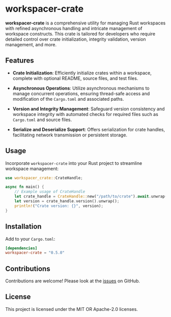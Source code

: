 # workspacer-crate

**workspacer-crate** is a comprehensive utility for managing Rust workspaces with refined asynchronous handling and intricate management of workspace constructs. This crate is tailored for developers who require detailed control over crate initialization, integrity validation, version management, and more.

## Features

- **Crate Initialization**: Efficiently initialize crates within a workspace, complete with optional README, source files, and test files.
  
- **Asynchronous Operations**: Utilize asynchronous mechanisms to manage concurrent operations, ensuring thread-safe access and modification of the `Cargo.toml` and associated paths.

- **Version and Integrity Management**: Safeguard version consistency and workspace integrity with automated checks for required files such as `Cargo.toml` and source files.

- **Serialize and Deserialize Support**: Offers serialization for crate handles, facilitating network transmission or persistent storage.

## Usage

Incorporate `workspacer-crate` into your Rust project to streamline workspace management:

```rust
use workspacer_crate::CrateHandle;

async fn main() {
    // Example usage of CrateHandle
    let crate_handle = CrateHandle::new("/path/to/crate").await.unwrap();
    let version = crate_handle.version().unwrap();
    println!("Crate version: {}", version);
}
```

## Installation

Add to your `Cargo.toml`:

```toml
[dependencies]
workspacer-crate = "0.5.0"
```

## Contributions

Contributions are welcome! Please look at the [issues](https://github.com/klebs6/klebs-general/issues) on GitHub.

## License

This project is licensed under the MIT OR Apache-2.0 licenses.